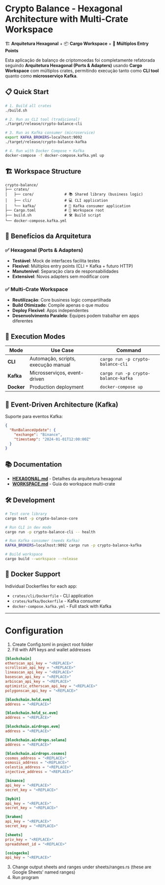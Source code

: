 # Crypto Balance - Hexagonal Architecture with Multi-Crate Workspace

🏗️ **Arquitetura Hexagonal** + 📦 **Cargo Workspace** + 🚀 **Múltiplos Entry Points**

Esta aplicação de balanço de criptomoedas foi completamente refatorada seguindo **Arquitetura Hexagonal (Ports & Adapters)** usando **Cargo Workspace** com múltiplos crates, permitindo execução tanto como **CLI tool** quanto como **microsserviço Kafka**.

## 📋 Quick Start

```bash
# 1. Build all crates
./build.sh

# 2. Run as CLI tool (tradicional)
./target/release/crypto-balance-cli

# 3. Run as Kafka consumer (microservice)
export KAFKA_BROKERS=localhost:9092
./target/release/crypto-balance-kafka

# 4. Run with Docker Compose + Kafka
docker-compose -f docker-compose.kafka.yml up
```

## 🏗️ Workspace Structure

```
crypto-balance/
├── crates/
│   ├── core/              # 📚 Shared library (business logic)
│   ├── cli/               # 💻 CLI application 
│   └── kafka/             # 🔄 Kafka consumer application
├── Cargo.toml             # 🎯 Workspace root
├── build.sh               # 🛠️ Build script
└── docker-compose.kafka.yml
```

## 🎯 Benefícios da Arquitetura

### ✅ **Hexagonal (Ports & Adapters)**
- **Testável**: Mock de interfaces facilita testes
- **Flexível**: Múltiplos entry points (CLI + Kafka + futuro HTTP)
- **Manutenível**: Separação clara de responsabilidades
- **Extensível**: Novos adapters sem modificar core

### ✅ **Multi-Crate Workspace**  
- **Reutilização**: Core business logic compartilhada
- **Build Otimizado**: Compile apenas o que mudou
- **Deploy Flexível**: Apps independentes
- **Desenvolvimento Paralelo**: Equipes podem trabalhar em apps diferentes

## 🚀 Execution Modes

| Mode | Use Case | Command |
|------|----------|---------|
| **CLI** | Automação, scripts, execução manual | `cargo run -p crypto-balance-cli` |
| **Kafka** | Microsserviços, event-driven | `cargo run -p crypto-balance-kafka` |
| **Docker** | Production deployment | `docker-compose up` |

## 📡 Event-Driven Architecture (Kafka)

Suporte para eventos Kafka:

```json
{
  "RunBalanceUpdate": {
    "exchange": "Binance",
    "timestamp": "2024-01-01T12:00:00Z"
  }
}
```

## 📚 Documentation

- **[HEXAGONAL.md](HEXAGONAL.md)** - Detalhes da arquitetura hexagonal
- **[WORKSPACE.md](WORKSPACE.md)** - Guia do workspace multi-crate

## 🛠️ Development

```bash
# Test core library
cargo test -p crypto-balance-core

# Run CLI in dev mode  
cargo run -p crypto-balance-cli -- health

# Run Kafka consumer (needs Kafka)
KAFKA_BROKERS=localhost:9092 cargo run -p crypto-balance-kafka

# Build workspace
cargo build --workspace --release
```

## 🐳 Docker Support

Individual Dockerfiles for each app:
- `crates/cli/Dockerfile` - CLI application
- `crates/kafka/Dockerfile` - Kafka consumer
- `docker-compose.kafka.yml` - Full stack with Kafka

---

# Configuration

1. Create Config.toml in project root folder
2. Fill with API keys and wallet addresses
```toml
[blockchain]
etherscan_api_key = "<REPLACE>"
scrollscan_api_key = "<REPLACE>"
lineascan_api_key = "<REPLACE>"
basescan_api_key = "<REPLACE>"
arbiscan_api_key = "<REPLACE>"
optimistic_etherscan_api_key = "<REPLACE>"
polygonscan_api_key = "<REPLACE>"

[blockchain.hold.evm]
address = "<REPLACE>"

[blockchain.hold_sc.evm]
address = "<REPLACE>"

[blockchain.airdrops.evm]
address = "<REPLACE>"

[blockchain.airdrops.solana]
address = "<REPLACE>"

[blockchain.airdrops.cosmos]
cosmos_address = "<REPLACE>"
osmosis_address = "<REPLACE>"
celestia_address = "<REPLACE>"
injective_address = "<REPLACE>"

[binance]
api_key = "<REPLACE>"
secret_key = "<REPLACE>"

[bybit]
api_key = "<REPLACE>"
secret_key = "<REPLACE>"

[kraken]
api_key = "<REPLACE>"
secret_key = "<REPLACE>"

[sheets]
priv_key = "<REPLACE>"
spreadsheet_id = "<REPLACE>"

[coingecko]
api_key = "<REPLACE>" 

```
3. Change output sheets and ranges under sheets/ranges.rs (these are Google Sheets' named ranges)
4. Run program
